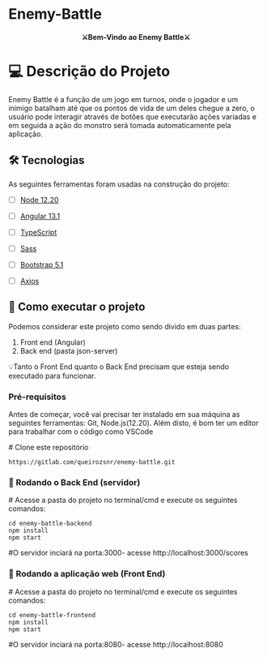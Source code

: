 # Enemy-Battle
<h4 align="center" dir="auto">⚔Bem-Vindo ao Enemy Battle⚔</h4>

# 💻 Descrição do Projeto

Enemy Battle é a função de um jogo em turnos, onde o jogador e um inimigo batalham até que os pontos de vida de um deles chegue a zero, o usuário pode interagir através de botões que executarão ações variadas e em seguida a ação do monstro será tomada automaticamente pela aplicação.  


## 🛠 Tecnologias

As seguintes ferramentas foram usadas na construção do projeto:

- [ ] [Node 12.20](https://nodejs.org/en/)
- [ ] [Angular 13.1](https://angular.io/)
- [ ] [TypeScript](https://angular.io/)
- [ ] [Sass](https://sass-lang.com/)
- [ ] [Bootstrap 5.1](https://getbootstrap.com/)
- [ ] [Axios](https://axios-http.com/)



## 🚀 Como executar o projeto

Podemos considerar este projeto como sendo divido em duas partes:

<ol dir="auto">
<li>Front end (Angular)</li>
<li>Back end (pasta json-server)</li>
</ol>

💡Tanto o Front End quanto o Back End precisam que esteja sendo executado para funcionar.

<h3>Pré-requisitos</h3>
Antes de começar, você vai precisar ter instalado em sua máquina as seguintes ferramentas: Git, Node.js(12.20). Além disto, é bom ter um editor para trabalhar com o código como VSCode


<span class="pl-c"><span class="pl-c">#</span> Clone este repositório</span>
```
https://gitlab.com/queirozsnr/enemy-battle.git
```

<h3>🎲 Rodando o Back End (servidor)</h3>

<span class="pl-c"><span class="pl-c">#</span> Acesse a pasta do projeto no terminal/cmd e execute os seguintes comandos:</span>

```
cd enemy-battle-backend
npm install
npm start

```
<span class="pl-c"><span class="pl-c">#</span>O servidor inciará na porta:3000- acesse http://localhost:3000/scores</span>

<h3>🧭 Rodando a aplicação web (Front End)</h3>

<span class="pl-c"><span class="pl-c">#</span> Acesse a pasta do projeto no terminal/cmd e execute os seguintes comandos:</span>

```
cd enemy-battle-frontend
npm install
npm start

```
<span class="pl-c"><span class="pl-c">#</span>O servidor inciará na porta:8080- acesse http://localhost:8080</span>
